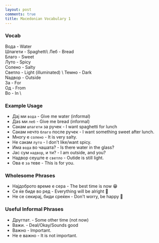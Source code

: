 ```yaml
---
layout: post
comments: true
title: Macedonian Vocabulary 1
---
```



### Vocab 

 Вода - Water \
 Шпагети - Spaghetti\ 
 Леб - Bread \
 Благо - Sweet \
 Луто  - Spicy \
 Солено - Salty \
 Cветло - Light (illuminated) \ 
 Темно - Dark \
 Nадвор - Outside \
 За - For \
 Од - From \
 Во - In \

### Example Usage 

 * Дај ми `вода` - Give me water (informal)
 * Даѕ ми `леб` - Give me bread (informal)
 * Cакам `шпагети` за ручек - I want spaghetti for lunch
 * Сакам нечто `благо` после ручек - I want something sweet after lunch.
 * Многу е `солено` - It is very salty.
 * Не сакам `луто` - I don't like/want spicy.
 * Има `вода` во чашата? - Is there water in the glass?
 * Јас сум `надвор`, и ти? - I am outside, and you?
 * Надвор сеуште е `светло` - Outide is still light. 
 * Ова е `за` теве - This is for you.


### Wholesome Phrases 

 * Најдоброто време е сера - The best time is now 😁
 * Се ќе биде во ред - Everything will be alright 🤗
 * Не се секирај, биди среќен - Don't worry, be happy 🎈


### Useful Informal Phrases

 * Другпат. - Some other time (not now) 
 * Важи. - Deal/Okay/Sounds good
 * Важно - Important.
 * Не е важно - It is not important.





